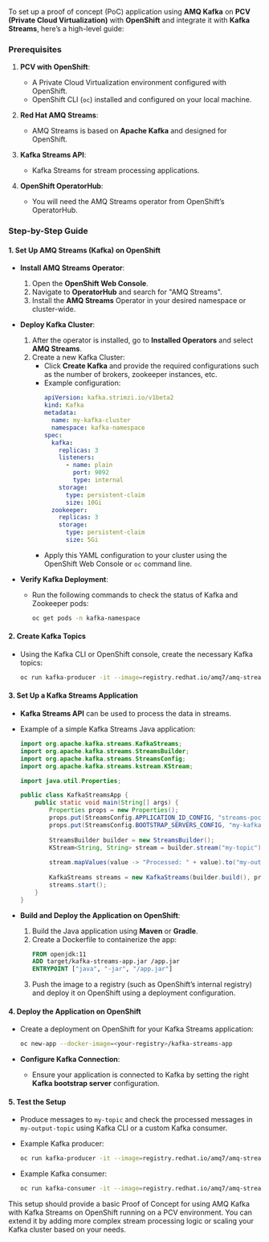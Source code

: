 To set up a proof of concept (PoC) application using **AMQ Kafka** on **PCV (Private Cloud Virtualization)** with **OpenShift** and integrate it with **Kafka Streams**, here’s a high-level guide:

### Prerequisites

1. **PCV with OpenShift**:
   - A Private Cloud Virtualization environment configured with OpenShift.
   - OpenShift CLI (`oc`) installed and configured on your local machine.
   
2. **Red Hat AMQ Streams**:
   - AMQ Streams is based on **Apache Kafka** and designed for OpenShift.

3. **Kafka Streams API**:
   - Kafka Streams for stream processing applications.

4. **OpenShift OperatorHub**:
   - You will need the AMQ Streams operator from OpenShift’s OperatorHub.

### Step-by-Step Guide

#### 1. Set Up AMQ Streams (Kafka) on OpenShift
   - **Install AMQ Streams Operator**:
     1. Open the **OpenShift Web Console**.
     2. Navigate to **OperatorHub** and search for "AMQ Streams".
     3. Install the **AMQ Streams** Operator in your desired namespace or cluster-wide.

   - **Deploy Kafka Cluster**:
     1. After the operator is installed, go to **Installed Operators** and select **AMQ Streams**.
     2. Create a new Kafka Cluster:
        - Click **Create Kafka** and provide the required configurations such as the number of brokers, zookeeper instances, etc.
        - Example configuration:
          ```yaml
          apiVersion: kafka.strimzi.io/v1beta2
          kind: Kafka
          metadata:
            name: my-kafka-cluster
            namespace: kafka-namespace
          spec:
            kafka:
              replicas: 3
              listeners:
                - name: plain
                  port: 9092
                  type: internal
              storage:
                type: persistent-claim
                size: 10Gi
            zookeeper:
              replicas: 3
              storage:
                type: persistent-claim
                size: 5Gi
          ```
        - Apply this YAML configuration to your cluster using the OpenShift Web Console or `oc` command line.

   - **Verify Kafka Deployment**:
     - Run the following commands to check the status of Kafka and Zookeeper pods:
       ```bash
       oc get pods -n kafka-namespace
       ```

#### 2. Create Kafka Topics
   - Using the Kafka CLI or OpenShift console, create the necessary Kafka topics:
     ```bash
     oc run kafka-producer -it --image=registry.redhat.io/amq7/amq-streams-kafka-27-rhel8 --rm=true --restart=Never -- bin/kafka-topics.sh --create --topic my-topic --bootstrap-server my-kafka-cluster-kafka-bootstrap.kafka-namespace:9092
     ```

#### 3. Set Up a Kafka Streams Application
   - **Kafka Streams API** can be used to process the data in streams.
   
   - Example of a simple Kafka Streams Java application:
     ```java
     import org.apache.kafka.streams.KafkaStreams;
     import org.apache.kafka.streams.StreamsBuilder;
     import org.apache.kafka.streams.StreamsConfig;
     import org.apache.kafka.streams.kstream.KStream;

     import java.util.Properties;

     public class KafkaStreamsApp {
         public static void main(String[] args) {
             Properties props = new Properties();
             props.put(StreamsConfig.APPLICATION_ID_CONFIG, "streams-poc");
             props.put(StreamsConfig.BOOTSTRAP_SERVERS_CONFIG, "my-kafka-cluster-kafka-bootstrap.kafka-namespace:9092");
             
             StreamsBuilder builder = new StreamsBuilder();
             KStream<String, String> stream = builder.stream("my-topic");
             
             stream.mapValues(value -> "Processed: " + value).to("my-output-topic");
             
             KafkaStreams streams = new KafkaStreams(builder.build(), props);
             streams.start();
         }
     }
     ```

   - **Build and Deploy the Application on OpenShift**:
     1. Build the Java application using **Maven** or **Gradle**.
     2. Create a Dockerfile to containerize the app:
        ```dockerfile
        FROM openjdk:11
        ADD target/kafka-streams-app.jar /app.jar
        ENTRYPOINT ["java", "-jar", "/app.jar"]
        ```
     3. Push the image to a registry (such as OpenShift’s internal registry) and deploy it on OpenShift using a deployment configuration.

#### 4. Deploy the Application on OpenShift
   - Create a deployment on OpenShift for your Kafka Streams application:
     ```bash
     oc new-app --docker-image=<your-registry>/kafka-streams-app
     ```

   - **Configure Kafka Connection**:
     - Ensure your application is connected to Kafka by setting the right **Kafka bootstrap server** configuration.

#### 5. Test the Setup
   - Produce messages to `my-topic` and check the processed messages in `my-output-topic` using Kafka CLI or a custom Kafka consumer.

   - Example Kafka producer:
     ```bash
     oc run kafka-producer -it --image=registry.redhat.io/amq7/amq-streams-kafka-27-rhel8 --rm=true --restart=Never -- bin/kafka-console-producer.sh --broker-list my-kafka-cluster-kafka-bootstrap.kafka-namespace:9092 --topic my-topic
     ```
   - Example Kafka consumer:
     ```bash
     oc run kafka-consumer -it --image=registry.redhat.io/amq7/amq-streams-kafka-27-rhel8 --rm=true --restart=Never -- bin/kafka-console-consumer.sh --bootstrap-server my-kafka-cluster-kafka-bootstrap.kafka-namespace:9092 --topic my-output-topic --from-beginning
     ```

This setup should provide a basic Proof of Concept for using AMQ Kafka with Kafka Streams on OpenShift running on a PCV environment. You can extend it by adding more complex stream processing logic or scaling your Kafka cluster based on your needs.

